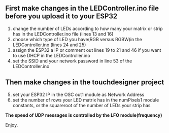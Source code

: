 ## First make changes in the LEDController.ino file before you upload it to your ESP32

1. change the number of LEDs according to how many your matrix or strip has in the LEDController.ino file (lines 13 and 16)
2. choose which type of LED you have(RGB versus RGBW)in the LEDController.ino (lines 24 and 25)
3. assign the ESP32 a IP or comment out lines 19 to 21 and 46 if you want to use DHCP in the LEDController.ino
4. set the SSID and your network password in line 53 of the LEDController.ino

## Then make changes in the touchdesigner project

5. set your ESP32 IP in the OSC out1 module as Network Address
6. set the number of rows your LED matrix has in the numPixels1 module constants, or the squareroot of the number of LEDs your strip has

**The speed of UDP messages is controlled by the LFO module(frequency)** 

Enjoy.
